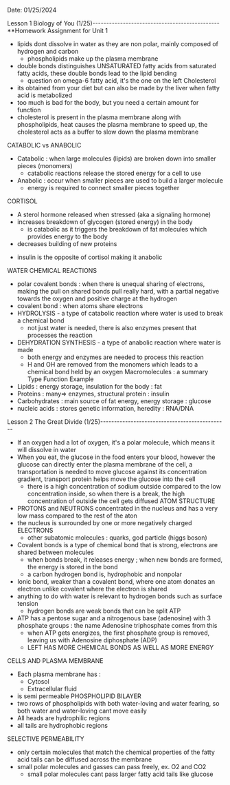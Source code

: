 Date: 01/25/2024

Lesson 1 Biology of You (1/25)----------------------------------------------
**Homework Assignment for Unit 1
 - lipids dont dissolve in water as they are non polar, mainly composed of hydrogen and carbon
   - phospholipids make up the plasma membrane
 - double bonds distinguishes UNSATURATED fatty acids from saturated fatty acids, these double bonds lead to the lipid bending
   - question on omega-6 fatty acid, it's the one on the left
Cholesterol 
 - its obtained from your diet but can also be made by the liver when fatty acid is metabolized
 - too much is bad for the body, but you need a certain amount for function
 - cholesterol is present in the plasma membrane along with phospholipids, heat causes the plasma membrane to speed up, the cholesterol acts as a buffer to slow down the plasma membrane

CATABOLIC vs ANABOLIC
 - Catabolic : when large molecules (lipids) are broken down into smaller pieces (monomers)
   - catabolic reactions release the stored energy for a cell to use
 - Anabolic : occur when smaller pieces are used to build a larger molecule
   - energy is required to connect smaller pieces together

CORTISOL
 - A sterol hormone released when stressed (aka a signaling hormone)
 - increases breakdown of glycogen (stored energy) in the body 
    - is catabolic as it triggers the breakdown of fat molecules which provides energy to the body
 - decreases building of new proteins
 * insulin is the opposite of cortisol making it anabolic

WATER CHEMICAL REACTIONS
 - polar covalent bonds : when there is unequal sharing of electrons, making the pull on shared bonds pull really hard, with a partial negative towards the oxygen and positive charge at the hydrogen
 - covalent bond : when atoms share electrons
 - HYDROLYSIS - a type of catabolic reaction where water is used to break a chemical bond
   - not just water is needed, there is also enzymes present that processes the reaction
 - DEHYDRATION SYNTHESIS - a type of anabolic reaction where water is made
   - both energy and enzymes are needed to process this reaction
   - H and OH are removed from the monomers which leads to a chemical bond held by an oxygen
Macromolecules : a summary
  Type               Function                                   Example
 - Lipids         : energy storage, insulation for the body   : fat
 - Proteins       : many=> enzymes, structural protein        : insulin
 - Carbohydrates  : main source of fat energy, energy storage : glucose
 - nucleic acids : stores genetic information, heredity      : RNA/DNA

Lesson 2 The Great Divide (1/25)----------------------------------------------
 - If an oxygen had a lot of oxygen, it's a polar molecule, which means it will dissolve in water
 - When you eat, the glucose in the food enters your blood, however the glucose can directly enter the plasma membrane of the cell, a transportation is needed to move glucose against its concentration gradient, transport protein helps move the glucose into the cell
   - there is a high concentration of sodium outside compared to the low concentration inside, so when there is a break, the high concentration of outside the cell gets diffused
ATOM STRUCTURE 
 - PROTONS and NEUTRONS concentrated in the nucleus and has a very low mass compared to the rest of the aton
 - the nucleus is surrounded by one or more negatively charged ELECTRONS
    - other subatomic molecules : quarks, god particle (higgs boson)
 - Covalent bonds is a type of chemical bond that is strong, electrons are shared between molecules
   - when bonds break, it releases energy ; when new bonds are formed, the energy is stored in the bond
   - a carbon hydrogen bond is, hydrophobic and nonpolar
  - Ionic bond, weaker than a covalent bond, where one atom donates an electron unlike covalent where the electron is shared
 - anything to do with water is relevant to hydrogen bonds such as surface tension
   - hydrogen bonds are weak bonds that can be split
ATP
 - ATP has a pentose sugar and a nitrogenous base (adenosine) with 3 phosphate groups : the name Adenosine triphosphate comes from this
    - when ATP gets energizes, the first phosphate group is removed, leaving us with Adenosine diphosphate (ADP)
    - LEFT HAS MORE CHEMICAL BONDS AS WELL AS MORE ENERGY

CELLS AND PLASMA MEMBRANE
 - Each plasma membrane has :
    - Cytosol
    - Extracellular fluid
  - is semi permeable
PHOSPHOLIPID BILAYER
 - two rows of phospholipids with both water-loving and water fearing, so both water and water-loving cant move easily
 - All heads are hydrophilic regions
 - all tails are hydrophobic regions

SELECTIVE PERMEABILITY
 - only certain molecules that match the chemical properties of the fatty acid tails can be diffused across the membrane
 - small polar molecules and gasses can pass freely, ex. O2 and CO2
     - small polar molecules cant pass larger fatty acid tails like glucose
